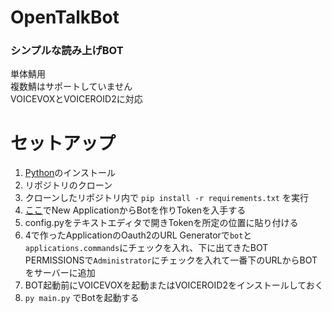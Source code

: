 # OpenTalkBot
### シンプルな読み上げBOT  
単体鯖用  
複数鯖はサポートしていません  
VOICEVOXとVOICEROID2に対応    


# セットアップ
1. [Python](https://www.python.org/downloads/)のインストール
2. リポジトリのクローン
3. クローンしたリポジトリ内で ```pip install -r requirements.txt``` を実行
4. [ここ](https://discord.com/developers/applications)でNew ApplicationからBotを作りTokenを入手する
5. config.pyをテキストエディタで開きTokenを所定の位置に貼り付ける
6. 4で作ったApplicationのOauth2のURL Generatorで`bot`と`applications.commands`にチェックを入れ、下に出てきたBOT PERMISSIONSで`Administrator`にチェックを入れて一番下のURLからBOTをサーバーに追加
7. BOT起動前にVOICEVOXを起動またはVOICEROID2をインストールしておく
8. ```py main.py``` でBotを起動する